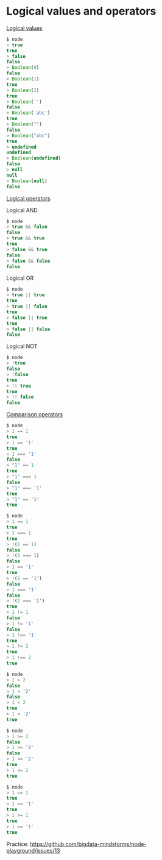 # Logical values and operators

[Logical values](https://developer.mozilla.org/en-US/docs/Web/JavaScript/Reference/Global_Objects/Boolean)

```javascript
$ node
> true
true
> false
false
> Boolean(0)
false
> Boolean(1)
true
> Boolean(2)
true
> Boolean('')
false
> Boolean('abc')
true
> Boolean("")
false
> Boolean("abc")
true
> undefined
undefined
> Boolean(undefined)
false
> null
null
> Boolean(null)
false
```

[Logical operators](https://developer.mozilla.org/en-US/docs/Web/JavaScript/Reference/Operators/Logical_Operators)


Logical AND

```javascript
$ node
> true && false
false
> true && true
true
> false && true
false
> false && false
false
```

Logical OR

```javascript
$ node
> true || true
true
> true || false
true
> false || true
true
> false || false
false 
```

Logical NOT

```javascript
$ node
> !true
false
> !false
true
> !! true
true
> !! false
false
```

[Comparison operators](https://developer.mozilla.org/en-US/docs/Web/JavaScript/Reference/Operators/Comparison_Operators)

```javascript
$ node
> 1 == 1
true
> 1 == '1'
true
> 1 === '1'
false
> "1" == 1
true
> "1" === 1
false
> "1" === '1'
true
> "1" == '1'
true
```		

```javascript
$ node
> 1 == 1
true
> 1 === 1
true
> !(1 == 1)
false
> !(1 === 1)
false
> 1 == '1'
true
> !(1 == '1')
false
> 1 === '1'
false
> !(1 === '1')
true
> 1 != 1
false
> 1 != '1'
false
> 1 !== '1'
true
> 1 != 2
true
> 1 !== 2
true 
```

```javascript
$ node 
> 1 > 2
false
> 1 > '2'
false
> 1 < 2
true
> 1 < '2'
true
```

```javascript
$ node
> 1 >= 2
false
> 1 >= '2'
false
> 1 <= '2'
true
> 1 <= 2
true
```

```javascript
$ node
> 1 <= 1
true
> 1 <= '1'
true
> 1 >= 1
true
> 1 >= '1'
true
```

Practice: https://github.com/bigdata-mindstorms/node-playground/issues/13
